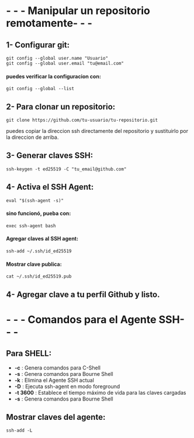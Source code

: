 #  - - - Manipular un repositorio remotamente- - -
## 1- Configurar git:
    git config --global user.name "Usuario"
    git config --global user.email "tu@email.com"
#### puedes verificar la configuracion con:
    git config --global --list
## 2- Para clonar un repositorio:
    git clone https://github.com/tu-usuario/tu-repositorio.git
  puedes copiar la direccion ssh directamente del repositorio y sustituirlo por la direccion de arriba.

## 3- Generar claves SSH:
    ssh-keygen -t ed25519 -C "tu_email@github.com"
## 4- Activa el SSH Agent:
    eval "$(ssh-agent -s)"
#### sino funcionó, pueba con:
    exec ssh-agent bash
#### Agregar claves al SSH agent:
    ssh-add ~/.ssh/id_ed25519
#### Mostrar clave publica:
    cat ~/.ssh/id_ed25519.pub
## 4- Agregar clave a tu perfil Github y listo.

# - - - Comandos para el Agente SSH- - -
## Para SHELL:
- **-c** : Genera comandos para C-Shell
- **-s** : Genera comandos para Bourne Shell
- **-k** : Elimina el Agente SSH actual
- **-D** : Ejecuta ssh-agent en modo foreground
- **-t 3600** : Establece el tiempo máximo de vida para las claves cargadas
- **-s** : Genera comandos para Bourne Shell

## Mostrar claves del agente:
    ssh-add -L

   
